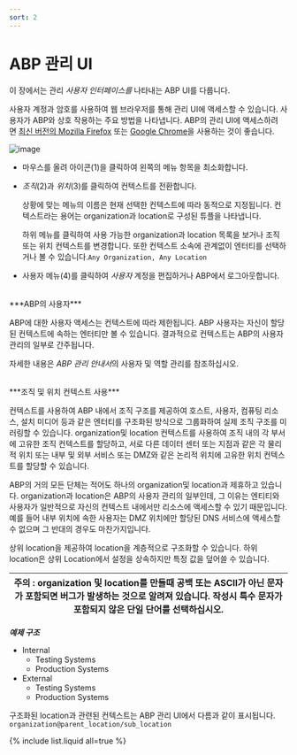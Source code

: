 ```yaml
---
sort: 2
---
```


# ABP 관리 UI

이 장에서는 관리 *사용자 인터페이스를* 나타내는 ABP UI를 다룹니다.

사용자 계정과 암호를 사용하여 웹 브라우저를 통해 관리 UI에 액세스할 수 있습니다. 사용자가 ABP와 상호 작용하는 주요 방법을 나타냅니다. ABP의 관리 UI에 액세스하려면 [최신 버전의 Mozilla Firefox](https://www.mozilla.org/en-GB/firefox/new/) 또는 [Google Chrome](https://www.google.com/chrome/)을 사용하는 것이 좋습니다.

![image](https://github.com/namuict/abp/assets/117419940/f33491a4-bf7b-4abb-8273-76e40c9cd294)

- 마우스를 올려 아이콘(1)을 클릭하여 왼쪽의 메뉴 항목을 최소화합니다.
- *조직*(2)과 *위치*(3)를 클릭하여 컨텍스트를 전환합니다.
    
    상황에 맞는 메뉴의 이름은 현재 선택한 컨텍스트에 따라 동적으로 지정됩니다. 컨텍스트라는 용어는 organization과 location로 구성된 튜플을 나타냅니다.
    
    하위 메뉴를 클릭하여 사용 가능한 organization과 location 목록을 보거나 조직 또는 위치 컨텍스트를 변경합니다. 또한 컨텍스트 소속에 관계없이 엔터티를 선택하거나 볼 수 있습니다.`Any Organization, Any Location`
    
- 사용자 메뉴(4)를 클릭하여 *사용자* 계정을 편집하거나 ABP에서 로그아웃합니다.
</br>
***ABP의 사용자***

ABP에 대한 사용자 액세스는 컨텍스트에 따라 제한됩니다. ABP 사용자는 자신이 할당된 컨텍스트에 속하는 엔터티만 볼 수 있습니다. 결과적으로 컨텍스트는 ABP의 사용자 관리의 일부로 간주됩니다.

자세한 내용은 *ABP 관리 안내서*의 사용자 및 역할 관리를 참조하십시오.

</br>
***조직 및 위치 컨텍스트 사용***

컨텍스트를 사용하여 ABP 내에서 조직 구조를 제공하여 호스트, 사용자, 컴퓨팅 리소스, 설치 미디어 등과 같은 엔터티를 구조화된 방식으로 그룹화하여 실제 조직 구조를 미러링할 수 있습니다. organization및 location 컨텍스트를 사용하여 조직 내의 각 부서에 고유한 조직 컨텍스트를 할당하고, 서로 다른 데이터 센터 또는 지점과 같은 각 물리적 위치 또는 내부 및 외부 서비스 또는 DMZ와 같은 논리적 위치에 고유한 위치 컨텍스트를 할당할 수 있습니다.

ABP의 거의 모든 단체는 적어도 하나의 organization및 location과 제휴하고 있습니다. organization과 location은 ABP의 사용자 관리의 일부인데, 그 이유는 엔티티와 사용자가 일반적으로 자신의 컨텍스트 내에서만 리소스에 액세스할 수 있기 때문입니다. 예를 들어 내부 위치에 속한 사용자는 DMZ 위치에만 할당된 DNS 서비스에 액세스할 수 없으며 그 반대의 경우도 마찬가지입니다.

상위 location을 제공하여 location을 계층적으로 구조화할 수 있습니다. 하위 location은 상위 Location에서 설정을 상속하지만 특정 값을 덮어쓸 수 있습니다.

|주의 : organization 및 location를 만들때 공백 또는 ASCII가 아닌 문자가 포함되면 버그가 발생하는 것으로 알려져 있습니다. 작성시 특수 문자가 포함되지 않은 단일 단어를 선택하십시오. 
|---|

***예제 구조***

- Internal
    - Testing Systems
    - Production Systems
- External
    - Testing Systems
    - Production Systems

구조화된 location과 관련된 컨텍스트는 ABP 관리 UI에서 다름과 같이 표시됩니다. `organization@parent_location/sub_location`

{% include list.liquid all=true %}